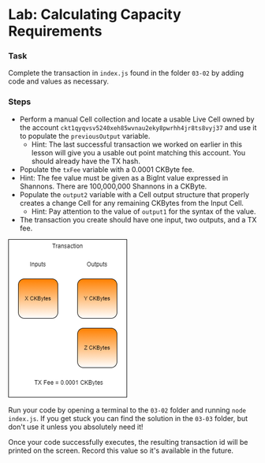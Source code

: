 # Lab: Calculating Capacity Requirements

### Task

Complete the transaction in `index.js` found in the folder `03-02` by adding code and values as necessary. 

### Steps

* Perform a manual Cell collection and locate a usable Live Cell owned by the account `ckt1qyqvsv5240xeh85wvnau2eky8pwrhh4jr8ts8vyj37` and use it to populate the `previousOutput` variable.
  * Hint: The last successful transaction we worked on earlier in this lesson will give you a usable out point matching this account. You should already have the TX hash.
*  Populate the `txFee` variable with a 0.0001 CKByte fee.
  * Hint: The fee value must be given as a BigInt value expressed in Shannons. There are 100,000,000 Shannons in a CKByte.
* Populate the `output2` variable with a Cell output structure that properly creates a change Cell for any remaining CKBytes from the Input Cell.
  * Hint: Pay attention to the value of `output1` for the syntax of the value.
* The transaction you create should have one input, two outputs, and a TX fee.

![](../.gitbook/assets/lab-exercise-transaction.png)

Run your code by opening a terminal to the `03-02` folder and running `node index.js`. If you get stuck you can find the solution in the `03-03` folder, but don't use it unless you absolutely need it!

Once your code successfully executes, the resulting transaction id will be printed on the screen. Record this value so it's available in the future.

